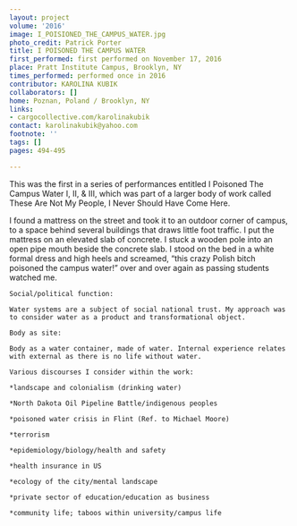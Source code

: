 ```yaml
---
layout: project
volume: '2016'
image: I_POISIONED_THE_CAMPUS_WATER.jpg
photo_credit: Patrick Porter
title: I POISONED THE CAMPUS WATER
first_performed: first performed on November 17, 2016
place: Pratt Institute Campus, Brooklyn, NY
times_performed: performed once in 2016
contributor: KAROLINA KUBIK
collaborators: []
home: Poznan, Poland / Brooklyn, NY
links:
- cargocollective.com/karolinakubik
contact: karolinakubik@yahoo.com
footnote: ''
tags: []
pages: 494-495

---
```


This was the first in a series of performances entitled I Poisoned The Campus Water I, II, & III, which was part of a larger body of work called These Are Not My People, I Never Should Have Come Here.

I found a mattress on the street and took it to an outdoor corner of campus, to a space behind several buildings that draws little foot traffic. I put the mattress on an elevated slab of concrete. I stuck a wooden pole into an open pipe mouth beside the concrete slab. I stood on the bed in a white formal dress and high heels and screamed, “this crazy Polish bitch poisoned the campus water!” over and over again as passing students watched me.

	Social/political function: 

	Water systems are a subject of social national trust. My approach was to consider water as a product and transformational object.

	Body as site: 

	Body as a water container, made of water. Internal experience relates with external as there is no life without water. 

	Various discourses I consider within the work:

	*landscape and colonialism (drinking water)

	*North Dakota Oil Pipeline Battle/indigenous peoples

	*poisoned water crisis in Flint (Ref. to Michael Moore)

	*terrorism

	*epidemiology/biology/health and safety

	*health insurance in US

	*ecology of the city/mental landscape

	*private sector of education/education as business

	*community life; taboos within university/campus life
